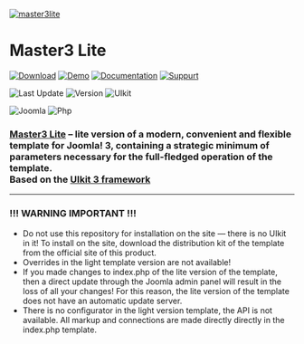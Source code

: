 [![master3lite](https://master3.alekvolsk.info/images/github.jpg)](https://master3.alekvolsk.info/)

# Master3 Lite

[![Download](https://img.shields.io/badge/-download-28A5F5.svg?style=for-the-badge)](https://master3.alekvolsk.info/download/download-light)
[![Demo](https://img.shields.io/badge/-demo-28A5F5.svg?style=for-the-badge)](https://master3.alekvolsk.info/positions/light)
[![Documentation](https://img.shields.io/badge/-documentation-28A5F5.svg?style=for-the-badge)](https://master3.alekvolsk.info/documentation/light-params)
[![Suppurt](https://img.shields.io/badge/-support-28A5F5.svg?style=for-the-badge)](https://master3.alekvolsk.info/support)

![Last Update](https://img.shields.io/badge/last_update-2019.08.29-28A5F5.svg?style=for-the-badge)
![Version](https://img.shields.io/badge/version-1.0.2-28A5F5.svg?style=for-the-badge)
![UIkit](https://img.shields.io/badge/UIkit-3.1.8-1e87f0.svg?style=for-the-badge)

![Joomla](https://img.shields.io/badge/joomla-3.9+-1A3867.svg?style=for-the-badge)
![Php](https://img.shields.io/badge/php-5.6+-8892BF.svg?style=for-the-badge)

### [Master3 Lite](https://master3.alekvolsk.info/) – lite version of a modern, convenient and flexible template for Joomla! 3, containing a strategic minimum of parameters necessary for the full-fledged operation of the template. <br>Based on the [UIkit 3 framework](https://github.com/uikit/uikit)

---

### !!! WARNING IMPORTANT !!!

- Do not use this repository for installation on the site — there is no UIkit in it! To install on the site, download the distribution kit of the template from the official site of this product.
- Overrides in the light template version are not available!
- If you made changes to index.php of the lite version of the template, then a direct update through the Joomla admin panel will result in the loss of all your changes! For this reason, the lite version of the template does not have an automatic update server.
- There is no configurator in the light version template, the API is not available. All markup and connections are made directly directly in the index.php template.
